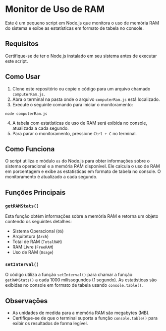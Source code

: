 # Monitor de Uso de RAM

Este é um pequeno script em Node.js que monitora o uso de memória RAM do sistema e exibe as estatísticas em formato de tabela no console.

## Requisitos

Certifique-se de ter o Node.js instalado em seu sistema antes de executar este script.

## Como Usar

1. Clone este repositório ou copie o código para um arquivo chamado `computerRam.js`.
2. Abra o terminal na pasta onde o arquivo `computerRam.js` está localizado.
3. Execute o seguinte comando para iniciar o monitoramento:

`node computerRam.js`

4. A tabela com estatísticas de uso de RAM será exibida no console, atualizada a cada segundo.
5. Para parar o monitoramento, pressione `Ctrl + C` no terminal.

## Como Funciona

O script utiliza o módulo `os` do Node.js para obter informações sobre o sistema operacional e a memória RAM disponível. Ele calcula o uso de RAM em porcentagem e exibe as estatísticas em formato de tabela no console. O monitoramento é atualizado a cada segundo.

## Funções Principais

### `getRAMStats()`

Esta função obtém informações sobre a memória RAM e retorna um objeto contendo os seguintes detalhes:

- Sistema Operacional (`OS`)
- Arquitetura (`Arch`)
- Total de RAM (`TotalRAM`)
- RAM Livre (`FreeRAM`)
- Uso de RAM (`Usage`)

### `setInterval()`

O código utiliza a função `setInterval()` para chamar a função `getRAMStats()` a cada 1000 milissegundos (1 segundo). As estatísticas são exibidas no console em formato de tabela usando `console.table()`.

## Observações

- As unidades de medida para a memória RAM são megabytes (MB).
- Certifique-se de que o terminal suporta a função `console.table()` para exibir os resultados de forma legível.




